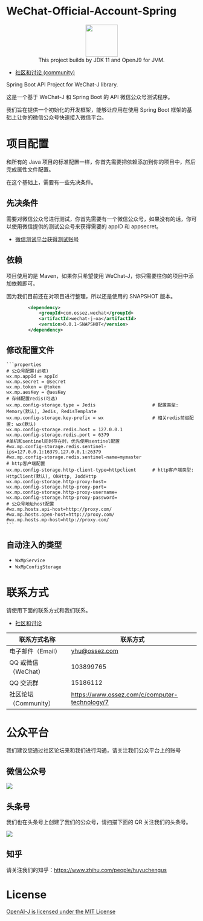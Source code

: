 # WeChat-Official-Account-Spring

<p align="center">
    <a href="https://github.com/honeymoose">
        <img height=85 src="https://avatars1.githubusercontent.com/u/45009982?s=200&v=4">
    </a>
    <br>This project builds by JDK 11 and OpenJ9 for JVM.
</p>

* [社区和讨论 (community)](https://www.ossez.com/tag/wechat)

Spring Boot API Project for WeChat-J library.

这是一个基于 WeChat-J 和 Spring Boot 的 API 微信公众号测试程序。

我们旨在提供一个初始化的开发框架，能够让应用在使用 Spring Boot 框架的基础上让你的微信公众号快速接入微信平台。

# 项目配置
和所有的 Java 项目的标准配置一样，你首先需要把依赖添加到你的项目中，然后完成属性文件配置。

在这个基础上，需要有一些先决条件。

## 先决条件
需要对微信公众号进行测试，你首先需要有一个微信公众号，如果没有的话，你可以使用微信提供的测试公众号来获得需要的 appID 和 appsecret。
* [微信测试平台获得测试账号](https://www.ossez.com/t/topic/14281)


## 依赖
项目使用的是 Maven，如果你只希望使用 WeChat-J，你只需要往你的项目中添加依赖即可。

因为我们目前还在对项目进行整理，所以还是使用的 SNAPSHOT 版本。

```xml
        <dependency>
            <groupId>com.ossez.wechat</groupId>
            <artifactId>wechat-j-oa</artifactId>
            <version>0.0.1-SNAPSHOT</version>
        </dependency>
```

## 修改配置文件
    ```properties
    # 公众号配置(必填)
    wx.mp.appId = appId
    wx.mp.secret = @secret
    wx.mp.token = @token
    wx.mp.aesKey = @aesKey
    # 存储配置redis(可选)
    wx.mp.config-storage.type = Jedis                     # 配置类型: Memory(默认), Jedis, RedisTemplate
    wx.mp.config-storage.key-prefix = wx                  # 相关redis前缀配置: wx(默认)
    wx.mp.config-storage.redis.host = 127.0.0.1
    wx.mp.config-storage.redis.port = 6379
	#单机和sentinel同时存在时，优先使用sentinel配置
	#wx.mp.config-storage.redis.sentinel-ips=127.0.0.1:16379,127.0.0.1:26379
	#wx.mp.config-storage.redis.sentinel-name=mymaster
    # http客户端配置
    wx.mp.config-storage.http-client-type=httpclient      # http客户端类型: HttpClient(默认), OkHttp, JoddHttp
    wx.mp.config-storage.http-proxy-host=
    wx.mp.config-storage.http-proxy-port=
    wx.mp.config-storage.http-proxy-username=
    wx.mp.config-storage.http-proxy-password=
	# 公众号地址host配置
	#wx.mp.hosts.api-host=http://proxy.com/
	#wx.mp.hosts.open-host=http://proxy.com/
	#wx.mp.hosts.mp-host=http://proxy.com/
    ```
## 自动注入的类型
- `WxMpService`
- `WxMpConfigStorage`

# 联系方式

请使用下面的联系方式和我们联系。

* [社区和讨论](https://www.ossez.com/tag/chat-gpt)

| 联系方式名称           | 联系方式                                          |
|------------------|-----------------------------------------------|
| 电子邮件（Email）      | [yhu@ossez.com](mailto:yhu@ossez.com)         |
| QQ 或微信（WeChat）   | 103899765                                     |
| QQ 交流群           | 15186112                                      |
| 社区论坛 （Community） | https://www.ossez.com/c/computer-technology/7 |

# 公众平台

我们建议您通过社区论坛来和我们进行沟通，请关注我们公众平台上的账号

## 微信公众号

![](https://cdn.ossez.com/img/cwikius/cwikius-qr-wechat-search-w400.png)

## 头条号

我们也在头条号上创建了我们的公众号，请扫描下面的 QR 关注我们的头条号。

![](https://cdn.ossez.com/img/cwikius/cwikus-qr-toutiao.png)

## 知乎

请关注我们的知乎：https://www.zhihu.com/people/huyuchengus

# License

[OpenAI-J is licensed under the MIT License](https://github.com/honeymoose/openai-j/blob/main/LICENSE)
